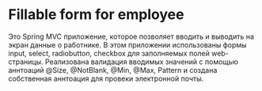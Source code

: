 # Fillable form for employee
Это Spring MVC приложение, которое позволяет вводить и выводить на экран данные о работнике.
В этом приложении использованы формы input, select, radiobutton, checkbox для заполняемых полей web-страницы.
Реализована валидация вводимых значений с помощью аннтоаций @Size, @NotBlank, @Min, @Max, Pattern и создана
собственная аннтоация для провеки электронной почты.
